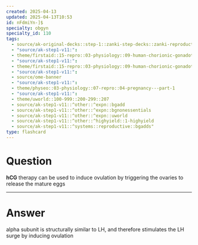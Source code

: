 ```yaml
---
created: 2025-04-13
updated: 2025-04-13T10:53
id: nFdmiYn-]$
specialty: obgyn
specialty_id: 110
tags:
  - source/ak-original-decks::step-1::zanki-step-decks::zanki-reproductive::reproductive-pathology
  - "source/ak-step1-v11:": 
  - theme/firstaid::15-repro::03-physiology::09-human-chorionic-gonadotropin
  - "source/ak-step1-v11:": 
  - theme/firstaid::15-repro::03-physiology::09-human-chorionic-gonadotropin::hcg-therapy
  - "source/ak-step1-v11:": 
  - source/ome-banner
  - "source/ak-step1-v11:": 
  - theme/physeo::03-physiology::07-repro::04-pregnancy---part-1
  - "source/ak-step1-v11:": 
  - theme/uworld::100-999::200-299::207
  - source/ak-step1-v11::^other::^expn::bgadd
  - source/ak-step1-v11::^other::^expn::bgnonessentials
  - source/ak-step1-v11::^other::^expn::uworld
  - source/ak-step1-v11::^other::^highyield::1-highyield
  - source/ak-step1-v11::^systems::reproductive::bgadds"
type: flashcard
---
```


# Question
**hCG** therapy can be used to induce ovulation by triggering the ovaries to release the mature eggs

---

# Answer
alpha subunit is structurally similar to LH, and therefore stimulates the LH surge by inducing ovulation
